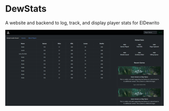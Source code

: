 # DewStats
A website and backend to log, track, and display player stats for ElDewrito

![dewstats](https://github.com/ZeroGravityAntFarm/DewStats/blob/main/api/static/content/Capture.PNG?raw=true)